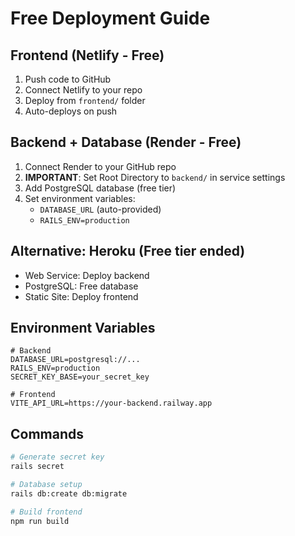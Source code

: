 # Free Deployment Guide

## Frontend (Netlify - Free)
1. Push code to GitHub
2. Connect Netlify to your repo
3. Deploy from `frontend/` folder
4. Auto-deploys on push

## Backend + Database (Render - Free)
1. Connect Render to your GitHub repo
2. **IMPORTANT**: Set Root Directory to `backend/` in service settings
3. Add PostgreSQL database (free tier)
4. Set environment variables:
   - `DATABASE_URL` (auto-provided)
   - `RAILS_ENV=production`

## Alternative: Heroku (Free tier ended)
- Web Service: Deploy backend
- PostgreSQL: Free database
- Static Site: Deploy frontend

## Environment Variables
```
# Backend
DATABASE_URL=postgresql://...
RAILS_ENV=production
SECRET_KEY_BASE=your_secret_key

# Frontend
VITE_API_URL=https://your-backend.railway.app
```

## Commands
```bash
# Generate secret key
rails secret

# Database setup
rails db:create db:migrate

# Build frontend
npm run build
```